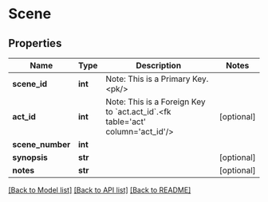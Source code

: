 # Scene

## Properties
Name | Type | Description | Notes
------------ | ------------- | ------------- | -------------
**scene_id** | **int** | Note: This is a Primary Key.&lt;pk/&gt; | 
**act_id** | **int** | Note: This is a Foreign Key to &#x60;act.act_id&#x60;.&lt;fk table&#x3D;&#x27;act&#x27; column&#x3D;&#x27;act_id&#x27;/&gt; | [optional] 
**scene_number** | **int** |  | 
**synopsis** | **str** |  | [optional] 
**notes** | **str** |  | [optional] 

[[Back to Model list]](../README.md#documentation-for-models) [[Back to API list]](../README.md#documentation-for-api-endpoints) [[Back to README]](../README.md)

